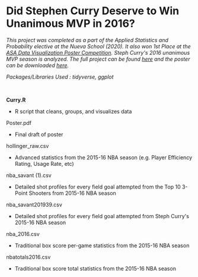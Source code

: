 # Did Stephen Curry Deserve to Win Unanimous MVP in 2016?

*This project was completed as a part of the Applied Statistics and Probability elective at the Nueva School (2020). It also won 1st Place at the [ASA Data Visualization Poster Competition](https://magazine.amstat.org/blog/2020/08/01/2020-poster-and-project-competition/). Steph Curry's 2016 unanimous MVP season is analyzed. The full project can be found [here](https://jeremydumalig.com/stephen-curry/) and the poster can be downloaded [here](https://github.com/jeremydumalig/Curry2016/raw/master/StephenCurryMVP_Poster.pdf).*

*Packages/Libraries Used : tidyverse, ggplot*

<br>

**Curry.R**
* R script that cleans, groups, and visualizes data

Poster.pdf
* Final draft of poster

hollinger_raw.csv
* Advanced statistics from the 2015-16 NBA season (e.g. Player Efficiency Rating, Usage Rate, etc)

nba_savant (1).csv
* Detailed shot profiles for every field goal attempted from the Top 10 3-Point Shooters from 2015-16 NBA season

nba_savant201939.csv
* Detailed shot profiles for every field goal attempted from Steph Curry's 2015-16 NBA season

nba_2016.csv
* Traditional box score per-game statistics from the 2015-16 NBA season

nbatotals2016.csv
* Traditional box score total statistics from the 2015-16 NBA season
